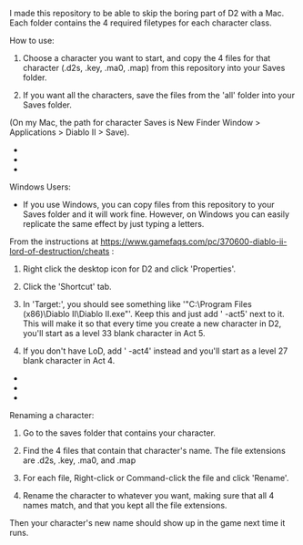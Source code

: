I made this repository to be able to skip the boring part of D2 with a Mac. Each folder contains the 4 required filetypes for each character class.

How to use:

1. Choose a character you want to start, and copy the 4 files for that character (.d2s, .key, .ma0, .map) from this repository into your Saves folder.

2. If you want all the characters, save the files from the 'all' folder into your Saves folder.

(On my Mac, the path for character Saves is New Finder Window > Applications > Diablo II > Save).

- 

- 

- 


Windows Users:

- If you use Windows, you can copy files from this repository to your Saves folder and it will work fine. However, on Windows you can easily replicate the same effect by just typing a letters.

From the instructions at https://www.gamefaqs.com/pc/370600-diablo-ii-lord-of-destruction/cheats :
1. Right click the desktop icon for D2 and click 'Properties'.

2. Click the 'Shortcut' tab.

3. In 'Target:', you should see something like '"C:\Program Files (x86)\Diablo II\Diablo II.exe"'. Keep this and just add ' -act5' next to it. This will make it so that every time you create a new character in D2, you'll start as a level 33 blank character in Act 5.

4. If you don't have LoD, add ' -act4' instead and you'll start as a level 27 blank character in Act 4.

- 

- 

- 


Renaming a character:
 1. Go to the saves folder that contains your character.

 2. Find the 4 files that contain that character's name. The file extensions are .d2s, .key, .ma0, and .map

 3. For each file, Right-click or Command-click the file and click 'Rename'.

 4. Rename the character to whatever you want, making sure that all 4 names match, and that you kept all the file extensions.

 Then your character's new name should show up in the game next time it runs.
